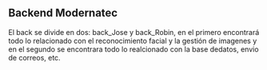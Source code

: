 ## Backend Modernatec
El back se divide en dos: back_Jose y back_Robin, en el primero encontrará todo lo relacionado con el reconocimiento facial y la gestión de imagenes y en el segundo se encontrara todo lo realcionado con la base dedatos, envio de correos, etc.
